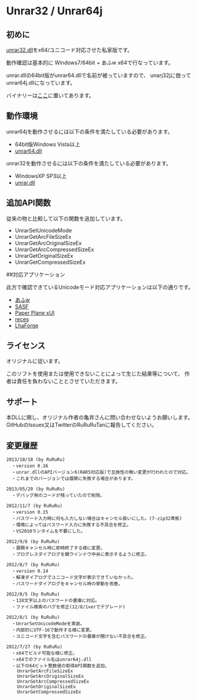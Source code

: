 
# Unrar32 / Unrar64j

## 初めに

[unrar32.dll](http://www.madobe.net/archiver/lib/unrar32.html)をx64/ユニコード対応させた私家版です。

動作確認は基本的に Windows7/64bit + あふw x64で行なっています。

unrar.dllの64bit版がunrar64.dllで名前が被っていますので、
unarj32jに倣ってunrar64j.dllになっています。

バイナリーは[ここ](http://www.vesta.dti.ne.jp/~tsato/software.html#unrar64j)に置いてあります。

## 動作環境

unrar64jを動作させるには以下の条件を満たしている必要があります。

* 64bit版Windows Vista以上
* [unrar64.dll](http://www.rarlab.com/)


unrar32を動作させるには以下の条件を満たしている必要があります。

* WindowsXP SP3以上
* [unrar.dll](http://www.rarlab.com/)

## 追加API関数

従来の物と比較して以下の関数を追加しています。

* UnrarSetUnicodeMode
* UnrarGetArcFileSizeEx
* UnrarGetArcOriginalSizeEx
* UnrarGetArcCompressedSizeEx
* UnrarGetOriginalSizeEx
* UnrarGetCompressedSizeEx

##対応アプリケーション

此方で確認できているUnicodeモード対応アプリケーションは以下の通りです。

* [あふw](http://www.h5.dion.ne.jp/~akt/)
* [SASF](http://homepage1.nifty.com/Ayakawa/)
* [Paper Plane xUI](http://homepage1.nifty.com/toro/)
* [reces](http://www16.atpages.jp/rayna/reces/index.html)
* [LhaForge](http://claybird.sakura.ne.jp/garage/lhaforge/nosupport/index.html)

## ライセンス

オリジナルに従います。

このソフトを使用または使用できないことによって生じた結果等について、
作者は責任を負わないこととさせていただきます。

## サポート

本DLLに関し、オリジナル作者の亀井さんに問い合わせないようお願いします。
GitHubのIssues又はTwitterのRuRuRuTanに報告してください。

## 変更履歴

    2013/10/18 (by RuRuRu)
      ・version 0.16
      ・unrar.dllのAPIバージョン6(RAR5対応版)で互換性の無い変更が行われたので対応。
      ・これまでのバージョンでは展開に失敗する場合があります。

    2013/05/20 (by RuRuRu)
      ・デバッグ用のコードが残っていたので削除。

    2012/11/7 (by RuRuRu)
      ・version 0.15
      ・パスワード入力時に何も入力しない場合はキャンセル扱いにした。(7-zip32準拠)
      ・環境によってはパスワード入力に失敗する不具合を修正。
      ・VS2010ランタイムを不要にした。

    2012/9/6 (by RuRuRu)
      ・展開キャンセル時に即時終了する様に変更。
      ・プログレスダイアログを親ウインドウ中央に表示するように修正。

    2012/8/7 (by RuRuRu)
      ・version 0.14
      ・解凍ダイアログでユニコード文字が表示できていなかった。
      ・パスワードダイアログをキャンセル時の挙動を改善。

    2012/8/5 (by RuRuRu)
      ・128文字以上のパスワードの書庫に対応。
      ・ファイル検索のバグを修正(12/8/1verでデグレード)

    2012/8/1 (by RuRuRu)
      ・UnrarSetUnicodeModeを実装。
      ・内部的にUTF-16で動作する様に変更。
      ・ユニコード文字を含むパスワードの書庫が開けない不具合を修正。

    2012/7/27 (by RuRuRu)
      ・x64でビルド可能な様に修正。
      ・x64でのファイル名はunrar64j.dll
      ・以下の64ビット整数値の取得API関数を追加。
        UnrarGetArcFileSizeEx
        UnrarGetArcOriginalSizeEx
        UnrarGetArcCompressedSizeEx
        UnrarGetOriginalSizeEx
        UnrarGetCompressedSizeEx

